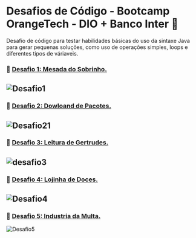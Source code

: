 # Desafios de Código - Bootcamp OrangeTech - DIO + Banco Inter  :orange_heart:

Desafio de código para testar habilidades básicas do uso da sintaxe Java para gerar pequenas soluções, como uso de operações simples, loops 
e diferentes tipos de váriaveis.

### :memo: [**Desafio 1: Mesada do Sobrinho.**](https://github.com/danielamorattodev/desafios-de-codigo-bootcamp-inter-dio/blob/master/src/com/dioinnovation/desafios/MesadaDoSobrinho.java)

![Desafio1](https://user-images.githubusercontent.com/74005813/211045405-4f9c1fc2-8405-43e3-9879-ad1e258def90.jpg)
-

### :memo: [**Desafio 2: Dowloand de Pacotes.**](https://github.com/danielamorattodev/desafios-de-codigo-bootcamp-inter-dio/blob/master/src/com/dioinnovation/desafios/DownloadDePacotes.java)

![Desafio21](https://user-images.githubusercontent.com/74005813/211045410-991512b3-0aa3-49e0-8499-4d5b50723832.jpg)
-

### :memo: [**Desafio 3: Leitura de Gertrudes.**](https://github.com/danielamorattodev/desafios-de-codigo-bootcamp-inter-dio/blob/master/src/com/dioinnovation/desafios/LeituraDeGertrudes.java)

![desafio3](https://user-images.githubusercontent.com/74005813/211045579-1828ae1d-9fc8-49f4-9723-d4c6de7f175c.jpg)
-

### :memo: [**Desafio 4: Lojinha de Doces.**](https://github.com/danielamorattodev/desafios-de-codigo-bootcamp-inter-dio/blob/master/src/com/dioinnovation/desafios/LojinhaDeDoces.java)

![Desafio4](https://user-images.githubusercontent.com/74005813/211045574-eb44cc8d-106b-4ceb-aaeb-80348261850b.jpg)
-

### :memo: [**Desafio 5: Industria da Multa.**](https://github.com/danielamorattodev/desafios-de-codigo-bootcamp-inter-dio/blob/master/src/com/dioinnovation/desafios/IndustriaDaMulta.java)

![Desafio5](https://user-images.githubusercontent.com/74005813/211045610-0b6d2d9d-e496-4370-9e62-5630ffb56644.jpg)
